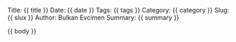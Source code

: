 Title: {{ title }}
Date: {{ date }}
Tags: {{ tags }}
Category: {{ category }}
Slug: {{ slux }}
Author: Bulkan Evcimen
Summary: {{ summary }}

{{ body }}
